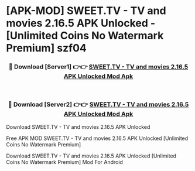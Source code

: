 # [APK-MOD] SWEET.TV - TV and movies 2.16.5 APK Unlocked - [Unlimited Coins No Watermark Premium] szf04



<div align="center">
<h3>🔴 Download [Server1] 👉👉 <a href="https://momento.my/?title=SWEET.TV_-_TV_and_movies_2.16.5_APK_Unlocked">SWEET.TV - TV and movies 2.16.5 APK Unlocked Mod Apk</a></h3><br>

<h3>🔴 Download [Server2] 👉👉 <a href="https://momento.my/?title=SWEET.TV_-_TV_and_movies_2.16.5_APK_Unlocked">SWEET.TV - TV and movies 2.16.5 APK Unlocked Mod Apk</a></h3>
</div>



Download SWEET.TV - TV and movies 2.16.5 APK Unlocked 

Free APK MOD SWEET.TV - TV and movies 2.16.5 APK Unlocked [Unlimited Coins No Watermark Premium]

Download SWEET.TV - TV and movies 2.16.5 APK Unlocked [Unlimited Coins No Watermark Premium] Mod For Android
